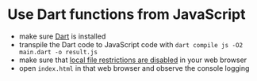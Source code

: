 # Use Dart functions from JavaScript

* make sure [Dart](https://dart.dev) is installed
* transpile the Dart code to JavaScript code with `dart compile js -O2 main.dart -o result.js`
* make sure that [local file restrictions are disabled](https://www.thepolyglotdeveloper.com/2014/08/bypass-cors-errors-testing-apis-locally/) in your web browser
* open `index.html` in that web browser and observe the console logging
